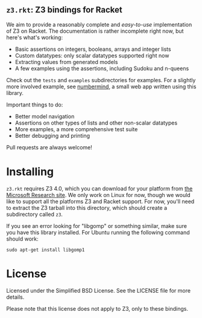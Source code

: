 `z3.rkt`: Z3 bindings for Racket
--------------------------------

We aim to provide a reasonably complete and *easy-to-use* implementation of Z3
on Racket. The documentation is rather incomplete right now, but here's what's
working:

* Basic assertions on integers, booleans, arrays and integer lists
* Custom datatypes: only scalar datatypes supported right now
* Extracting values from generated models
* A few examples using the assertions, including Sudoku and n-queens

Check out the `tests` and `examples` subdirectories for examples. For a
slightly more involved example, see [numbermind](https://github.com/sid0/numbermind),
a small web app written using this library.

Important things to do:

* Better model navigation
* Assertions on other types of lists and other non-scalar datatypes
* More examples, a more comprehensive test suite
* Better debugging and printing

Pull requests are always welcome!

Installing
==========

`z3.rkt` requires Z3 4.0, which you can download for your platform from [the
Microsoft Research
site](http://research.microsoft.com/en-us/um/redmond/projects/z3/download.html). We
only work on Linux for now, though we would like to support all the platforms Z3
and Racket support. For now, you'll need to extract the Z3 tarball into this
directory, which should create a subdirectory called `z3`.

If you see an error looking for "libgomp" or something similar, make sure you
have this library installed. For Ubuntu running the following command should
work:

    sudo apt-get install libgomp1

License
=======

Licensed under the Simplified BSD License. See the LICENSE file for more
details.

Please note that this license does not apply to Z3, only to these bindings.
